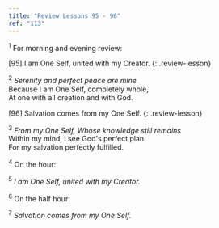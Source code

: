 ```yaml
---
title: "Review Lessons 95 - 96"
ref: "113"
---
```


<sup>1</sup> For morning and evening review:

\[95\] I am One Self, united with my Creator.
{: .review-lesson}

<sup>2</sup> *Serenity and perfect peace are mine*<br/> Because I am One
Self, completely whole,<br/> At one with all creation and with God.

\[96\] Salvation comes from my One Self.
{: .review-lesson}

<sup>3</sup> *From my One Self, Whose knowledge still remains*<br/>
Within my mind, I see God's perfect plan<br/> For my salvation perfectly
fulfilled.

<sup>4</sup> On the hour:

<sup>5</sup> *I am One Self, united with my Creator.*

<sup>6</sup> On the half hour:

<sup>7</sup> *Salvation comes from my One Self.*

